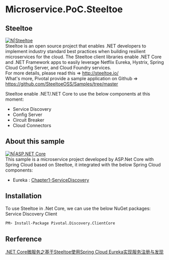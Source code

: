 # Microservice.PoC.Steeltoe

## Steeltoe

[![N|Steeltoe](https://www.cnblogs.com/images/cnblogs_com/edisonchou/1260867/o_logo-banner.PNG)](http://steeltoe.io/)<br/>
Steeltoe is an open source project that enables .NET developers to implement industry standard best practices when building resilient microservices for the cloud. The Steeltoe client libraries enable .NET Core and .NET Framework apps to easily leverage Netflix Eureka, Hystrix, Spring Cloud Config Server, and Cloud Foundry services.<br/>
For more details, please read this => http://steeltoe.io/<br/>
What's more, Pivotal provide a sample application on Github => https://github.com/SteeltoeOSS/Samples/tree/master

Steeltoe enable .NET/.NET Core to use the below components at this moment:
  - Service Discovery
  - Config Server
  - Circuit Breaker
  - Cloud Connectors

## About this sample

[![N|ASP.NET Core](https://www.cnblogs.com/images/cnblogs_com/edisonchou/1260867/o_aspnet-core-logo.PNG)](https://docs.microsoft.com/zh-cn/aspnet/core/getting-started/?view=aspnetcore-2.1&tabs=windows)<br/>
This sample is a microservice project developed by ASP.Net Core with Spring Cloud based on Steeltoe, it integrated with the below Spring Cloud components:
  - Eureka : [Chapter1-ServiceDiscovery](https://github.com/EdisonChou/Microservice.PoC.Steeltoe/tree/master/src/Chapter1-ServiceDiscovery)

## Installation

To use Steeltoe in .Net Core, we can use the below NuGet packages:<br/>
Service Discovery Client
```sh
PM> Install-Package Pivotal.Discovery.ClientCore
```


## Rerference

[.NET Core微服务之基于Steeltoe使用Spring Cloud Eureka实现服务注册与发现](https://www.cnblogs.com/edisonchou/p/dotnet_core_microservice_integrate_with_springcloud_eureka.html)